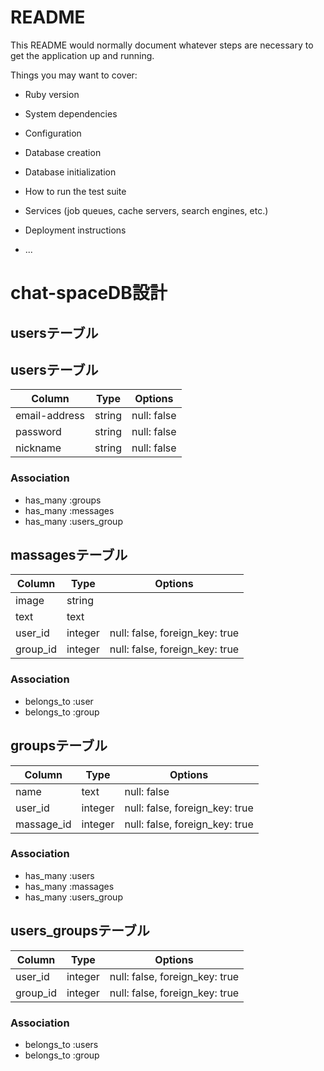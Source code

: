 # README

This README would normally document whatever steps are necessary to get the
application up and running.

Things you may want to cover:

* Ruby version

* System dependencies

* Configuration

* Database creation

* Database initialization

* How to run the test suite

* Services (job queues, cache servers, search engines, etc.)

* Deployment instructions

* ...

# chat-spaceDB設計
## usersテーブル

## usersテーブル
|Column|Type|Options|
|------|----|-------|
|email-address|string|null: false|
|password|string|null: false|
|nickname|string|null: false|

### Association
- has_many :groups
- has_many :messages
- has_many :users_group

## massagesテーブル
|Column|Type|Options|
|------|----|-------|
|image|string||
|text|text||
|user_id|integer|null: false, foreign_key: true|
|group_id|integer|null: false, foreign_key: true|
### Association
- belongs_to :user
- belongs_to :group
## groupsテーブル
|Column|Type|Options|
|------|----|-------|
|name|text|null: false|
|user_id|integer|null: false, foreign_key: true|
|massage_id|integer|null: false, foreign_key: true|
### Association
- has_many :users
- has_many :massages
- has_many :users_group
## users_groupsテーブル
|Column|Type|Options|
|------|----|-------|
|user_id|integer|null: false, foreign_key: true|
|group_id|integer|null: false, foreign_key: true|
### Association
- belongs_to :users
- belongs_to :group
